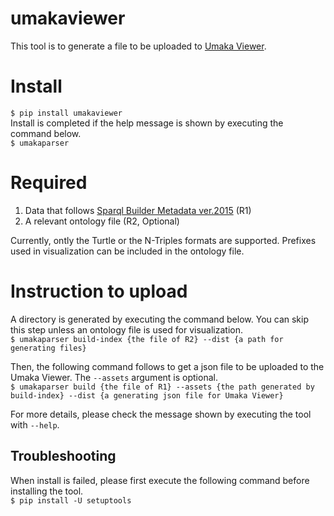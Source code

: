 # umakaviewer
This tool is to generate a file to be uploaded to [Umaka Viewer](https://umaka-viewer.dbcls.jp/).

# Install
`$ pip install umakaviewer`  
Install is completed if the help message is shown by executing the command below.  
`$ umakaparser`  

# Required
1. Data that follows [Sparql Builder Metadata ver.2015](http://www.sparqlbuilder.org/doc/sbm_2015sep/) (R1)
2. A relevant ontology file (R2, Optional)

Currently, ontly the Turtle or the N-Triples formats are supported.
Prefixes used in visualization can be included in the ontology file.

# Instruction to upload

A directory is generated by executing the command below. You can skip this step unless an ontology file is used for visualization.  
`$ umakaparser build-index {the file of R2} --dist {a path for generating files}`

Then, the following command follows to get a json file to be uploaded to the Umaka Viewer. The `--assets` argument is optional.  
`$ umakaparser build {the file of R1} --assets {the path generated by build-index} --dist {a generating json file for Umaka Viewer}`  

For more details, please check the message shown by executing the tool with `--help`.

## Troubleshooting

When install is failed, please first execute the following command before installing the tool.  
`$ pip install -U setuptools`
